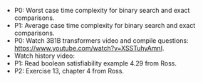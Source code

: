 - P0: Worst case time complexity for binary search and exact comparisons.
- P1: Average case time complexity for binary search and exact comparisons.
- P0: Watch 3B1B transformers video and compile questions: https://www.youtube.com/watch?v=XSSTuhyAmnI.
- Watch history video: 
- P1: Read boolean satisfiability example 4.29 from Ross.
- P2: Exercise 13, chapter 4 from Ross.
